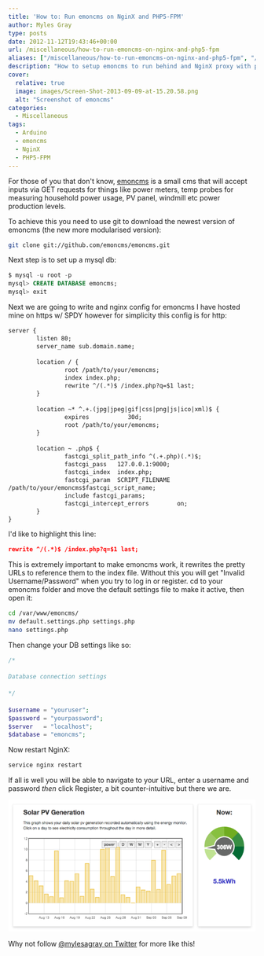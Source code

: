 ```yaml
---
title: 'How to: Run emoncms on NginX and PHP5-FPM'
author: Myles Gray
type: posts
date: 2012-11-12T19:43:46+00:00
url: /miscellaneous/how-to-run-emoncms-on-nginx-and-php5-fpm
aliases: ["/miscellaneous/how-to-run-emoncms-on-nginx-and-php5-fpm", "/miscellaneous/how-to-run-emoncms-on-nginx-and-php5-fpm/amp", "/ardunio-hacking/how-to-run-emoncms-on-nginx-and-php5-fpm", "/ardunio-hacking/how-to-run-emoncms-on-nginx-and-php5-fpm/amp"]
description: "How to setup emoncms to run behind and NginX proxy with php5-fpm"
cover:
  relative: true
  image: images/Screen-Shot-2013-09-09-at-15.20.58.png
  alt: "Screenshot of emoncms"
categories:
  - Miscellaneous
tags:
  - Arduino
  - emoncms
  - NginX
  - PHP5-FPM
---
```


For those of you that don't know, [emoncms][1] is a small cms that will accept inputs via GET requests for things like power meters, temp probes for measuring household power usage, PV panel, windmill etc power production levels.

To achieve this you need to use git to download the newest version of emoncms (the new more modularised version):

```bash
git clone git://github.com/emoncms/emoncms.git
```

Next step is to set up a mysql db:

```sql
$ mysql -u root -p
mysql> CREATE DATABASE emoncms;
mysql> exit
```

Next we are going to write and nginx config for emoncms I have hosted mine on https w/ SPDY however for simplicity this config is for http:

```nginx
server {
        listen 80;
        server_name sub.domain.name;

        location / {
                root /path/to/your/emoncms;
                index index.php;
                rewrite ^/(.*)$ /index.php?q=$1 last;
        }

        location ~* ^.+.(jpg|jpeg|gif|css|png|js|ico|xml)$ {
                expires           30d;
                root /path/to/your/emoncms;
        }

        location ~ .php$ {
                fastcgi_split_path_info ^(.+.php)(.*)$;
                fastcgi_pass   127.0.0.1:9000;
                fastcgi_index  index.php;
                fastcgi_param  SCRIPT_FILENAME  /path/to/your/emoncms$fastcgi_script_name;
                include fastcgi_params;
                fastcgi_intercept_errors        on;
        }
}
```

I'd like to highlight this line:

```json
rewrite ^/(.*)$ /index.php?q=$1 last;
```

This is extremely important to make emoncms work, it rewrites the pretty URLs to reference them to the index file. Without this you will get "Invalid Username/Password" when you try to log in or register. cd to your emoncms folder and move the default settings file to make it active, then open it:

```bash
cd /var/www/emoncms/
mv default.settings.php settings.php
nano settings.php
```

Then change your DB settings like so:

```php
/*

Database connection settings

*/

$username = "youruser";
$password = "yourpassword";
$server   = "localhost";
$database = "emoncms";
```

Now restart NginX:

```bash
service nginx restart
```

If all is well you will be able to navigate to your URL, enter a username and password _then_ click Register, a bit counter-intuitive but there we are.

![Emoncms Graph][2]

Why not follow [@mylesagray on Twitter][3] for more like this!

 [1]: https://emoncms.org
 [2]: images/Screen-Shot-2013-09-09-at-15.20.58.png
 [3]: https://twitter.com/mylesagray